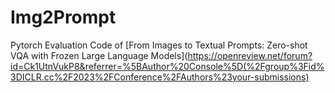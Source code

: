 # Img2Prompt

Pytorch Evaluation Code of [From Images to Textual Prompts: Zero-shot VQA with Frozen Large Language Models](https://openreview.net/forum?id=Ck1UtnVukP8&referrer=%5BAuthor%20Console%5D(%2Fgroup%3Fid%3DICLR.cc%2F2023%2FConference%2FAuthors%23your-submissions)
